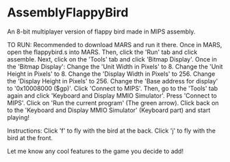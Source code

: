 # AssemblyFlappyBird
An 8-bit multiplayer version of flappy bird made in MIPS assembly.

TO RUN:
Recommended to download MARS and run it there.
Once in MARS, open the flappybird.s into MARS.
Then, click the 'Run' tab and click assemble.
Next, click on the 'Tools' tab and click 'Bitmap Display'.
Once in the 'Bitmap Display':
  Change the 'Unit Width in Pixels' to 8.
  Change the 'Unit Height in Pixels' to 8.
  Change the 'Display Width in Pixels' to 256.
  Change the 'Display Height in Pixels' to 256.
  Change the 'Base address for display' to '0x10008000 ($gp)'.
  Click 'Connect to MIPS'.
Then, go to the 'Tools' tab again and click 'Keyboard and Display MMIO Simulator'. Press 'Connect to MIPS'.
Click on 'Run the current program' (The green arrow).
Click back on to the 'Keyboard and Display MMIO Simulator' (Keyboard part) and start playing!

Instructions:
Click 'f' to fly with the bird at the back.
Click 'j' to fly with the bird at the front.

Let me know any cool features to the game you decide to add!
